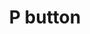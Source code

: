---
layout: symbols
title: P button
emoji: p_button
permalink: 🅿.html
image: assets/img/3moji/p_button.png
---